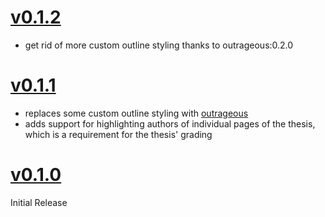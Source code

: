# [v0.1.2](https://github.com/TGM-HIT/typst-diploma-thesis/releases/tags/v0.1.2)
- get rid of more custom outline styling thanks to outrageous:0.2.0

# [v0.1.1](https://github.com/TGM-HIT/typst-diploma-thesis/releases/tags/v0.1.1)
- replaces some custom outline styling with [outrageous](https://typst.app/universe/package/outrageous)
- adds support for highlighting authors of individual pages of the thesis, which is a requirement for the thesis' grading

# [v0.1.0](https://github.com/TGM-HIT/typst-diploma-thesis/releases/tags/v0.1.0)
Initial Release

